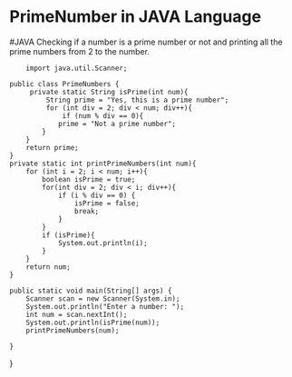 # PrimeNumber in JAVA Language
#JAVA
Checking if a number is a prime number or not and printing all the prime numbers from 2 to the number.

        import java.util.Scanner;

    public class PrimeNumbers {
         private static String isPrime(int num){
             String prime = "Yes, this is a prime number";
             for (int div = 2; div < num; div++){
                 if (num % div == 0){
                prime = "Not a prime number";
            }
        }
        return prime;
    }
    private static int printPrimeNumbers(int num){
        for (int i = 2; i < num; i++){
            boolean isPrime = true;
            for(int div = 2; div < i; div++){
                if (i % div == 0) {
                    isPrime = false;
                    break;
                }
            }
            if (isPrime){
                System.out.println(i);
            }
        }
        return num;
    }

    public static void main(String[] args) {
        Scanner scan = new Scanner(System.in);
        System.out.println("Enter a number: ");
        int num = scan.nextInt();
        System.out.println(isPrime(num));
        printPrimeNumbers(num);

    }
}

